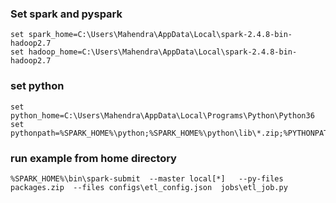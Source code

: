 ### Set spark and pyspark
```
set spark_home=C:\Users\Mahendra\AppData\Local\spark-2.4.8-bin-hadoop2.7
set hadoop_home=C:\Users\Mahendra\AppData\Local\spark-2.4.8-bin-hadoop2.7 
```
### set python 
```
set python_home=C:\Users\Mahendra\AppData\Local\Programs\Python\Python36
set pythonpath=%SPARK_HOME%\python;%SPARK_HOME%\python\lib\*.zip;%PYTHONPATH%
```
### run example from home directory 
```
%SPARK_HOME%\bin\spark-submit  --master local[*]   --py-files packages.zip  --files configs\etl_config.json  jobs\etl_job.py
```